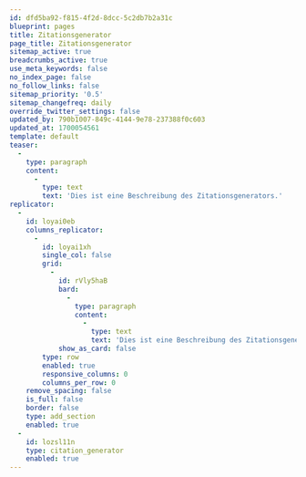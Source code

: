 ```yaml
---
id: dfd5ba92-f815-4f2d-8dcc-5c2db7b2a31c
blueprint: pages
title: Zitationsgenerator
page_title: Zitationsgenerator
sitemap_active: true
breadcrumbs_active: true
use_meta_keywords: false
no_index_page: false
no_follow_links: false
sitemap_priority: '0.5'
sitemap_changefreq: daily
override_twitter_settings: false
updated_by: 790b1007-849c-4144-9e78-237388f0c603
updated_at: 1700054561
template: default
teaser:
  -
    type: paragraph
    content:
      -
        type: text
        text: 'Dies ist eine Beschreibung des Zitationsgenerators.'
replicator:
  -
    id: loyai0eb
    columns_replicator:
      -
        id: loyai1xh
        single_col: false
        grid:
          -
            id: rVly5haB
            bard:
              -
                type: paragraph
                content:
                  -
                    type: text
                    text: 'Dies ist eine Beschreibung des Zitationsgenerators.'
            show_as_card: false
        type: row
        enabled: true
        responsive_columns: 0
        columns_per_row: 0
    remove_spacing: false
    is_full: false
    border: false
    type: add_section
    enabled: true
  -
    id: lozsl11n
    type: citation_generator
    enabled: true
---
```

